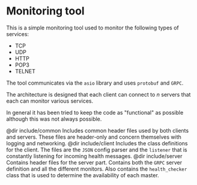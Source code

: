 # Monitoring tool

This is a simple monitoring tool used to monitor the following types of services:

- TCP
- UDP
- HTTP
- POP3
- TELNET

The tool communicates via the `asio` library and uses `protobuf` and `GRPC`.

The architecture is designed that each client can connect to *n* servers that each can monitor various services.

In general it has been tried to keep the code as "functional" as possible although this was not always possible.

@dir include/common Includes common header files used by both clients and servers. These files are header-only and concern themselves with logging and networking.
@dir include/client Includes the class definitions for the client. The files are the `JSON` config parser and the `listener` that is constantly listening for incoming health messages.
@dir include/server Contains header files for the server part. Contains both the `GRPC` server definition and all the different monitors. Also contains the `health_checker` class that is used to determine the availability of each master.